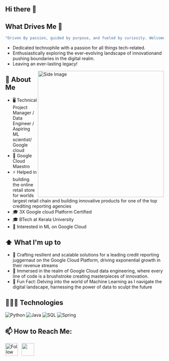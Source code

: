 ## Hi there 👋

## What Drives Me 🎯
```yaml
"Driven By passion, guided by purpose, and fueled by curiosity. Welcome to my world on Github."
```
- Dedicated technophile with a passion for all things tech-related.
- Enthusiastically exploring the ever-evolving landscape of innovationand pushing boundaries in the digital realm.
- Leaving an ever-lasting legacy!

<img src="https://user-images.githubusercontent.com/74038190/225813708-98b745f2-7d22-48cf-9150-083f1b00d6c9.gif" alt="Side Image" align="right" width="400">


## :book: About Me
- 🖥 Technical Project Manager / Data Engineer / Aspiring ML scientist/ Google cloud
- 💼 Google Cloud Maestro
- ⚡  Helped in building the online retail store for worlds largest retail chain and building innovative products for one of the top crediting reporting agencies
- 🎓 3X Google cloud Platform Certified
- 🎓 BTech at Kerala University
- 💬 Interested in ML on Google Cloud


## ⬆ What I'm up to
- 🔨 Crafting resilient and scalable solutions for a leading credit reporting juggernaut on the Google Cloud Platform, driving exponential growth in their revenue streams
- 🔨 Immersed in the realm of Google Cloud data engineering, where every line of code is a brushstroke creating masterpieces of innovation. 
- 🔭 Fun Fact: Delving into the world of Machine Learning as I navigate the digital landscape, harnessing the power of data to sculpt the future


## 👨🏻‍💻 Technologies
![Python](https://img.shields.io/badge/-Python-000?&logo=Python)
![Java](https://img.shields.io/badge/-Java-000?&logo=Java&logoColor=007396)
![SQL](https://img.shields.io/badge/-SQL-000?&logo=MySQL)
![Spring](https://img.shields.io/badge/-Spring-000?&logo=Spring)

## 📫 How to Reach Me:
[<img height="40" src="https://img.icons8.com/color/48/000000/linkedin.png" height="40em" align="center" alt="Follow Avinash on LinkedIn" title="Follow Avinash on LinkedIn"/>](https://www.linkedin.com/in/avinashfrancisculas) &nbsp; <a href="mailto:ambattavinash.afc@gmail.com"> <img height="40" src="https://img.icons8.com/fluent/48/000000/gmail.png" align="center" />
  
